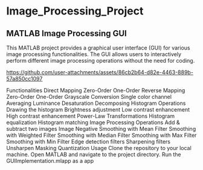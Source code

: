 # Image_Processing_Project

## MATLAB Image Processing GUI
This MATLAB project provides a graphical user interface (GUI) for various image processing functionalities. The GUI allows users to interactively perform different image processing operations without the need for coding.


https://github.com/user-attachments/assets/86cb2b64-d82e-4463-889b-57a850cc1097


Functionalities
Direct Mapping
Zero-Order
One-Order
Reverse Mapping
Zero-Order
One-Order
Grayscale Conversion
Single color channel
Averaging
Luminance
Desaturation
Decomposing
Histogram Operations
Drawing the histogram
Brightness adjustment
Low contrast enhancement
High contrast enhancement
Power-Law Transformations
Histogram equalization
Histogram matching
Image Processing Operations
Add & subtract two images
Image Negative
Smoothing with Mean Filter
Smoothing with Weighted Filter
Smoothing with Median Filter
Smoothing with Max Filter
Smoothing with Min Filter
Edge detection filters
Sharpening filters
Unsharpen Masking
Quantization
Usage
Clone the repository to your local machine.
Open MATLAB and navigate to the project directory.
Run the GUIImplementation.mlapp as a app
